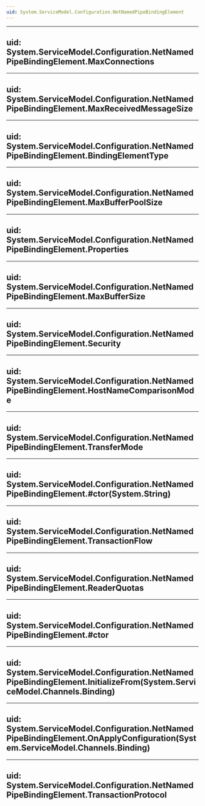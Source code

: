 ```yaml
---
uid: System.ServiceModel.Configuration.NetNamedPipeBindingElement
---
```


---
uid: System.ServiceModel.Configuration.NetNamedPipeBindingElement.MaxConnections
---

---
uid: System.ServiceModel.Configuration.NetNamedPipeBindingElement.MaxReceivedMessageSize
---

---
uid: System.ServiceModel.Configuration.NetNamedPipeBindingElement.BindingElementType
---

---
uid: System.ServiceModel.Configuration.NetNamedPipeBindingElement.MaxBufferPoolSize
---

---
uid: System.ServiceModel.Configuration.NetNamedPipeBindingElement.Properties
---

---
uid: System.ServiceModel.Configuration.NetNamedPipeBindingElement.MaxBufferSize
---

---
uid: System.ServiceModel.Configuration.NetNamedPipeBindingElement.Security
---

---
uid: System.ServiceModel.Configuration.NetNamedPipeBindingElement.HostNameComparisonMode
---

---
uid: System.ServiceModel.Configuration.NetNamedPipeBindingElement.TransferMode
---

---
uid: System.ServiceModel.Configuration.NetNamedPipeBindingElement.#ctor(System.String)
---

---
uid: System.ServiceModel.Configuration.NetNamedPipeBindingElement.TransactionFlow
---

---
uid: System.ServiceModel.Configuration.NetNamedPipeBindingElement.ReaderQuotas
---

---
uid: System.ServiceModel.Configuration.NetNamedPipeBindingElement.#ctor
---

---
uid: System.ServiceModel.Configuration.NetNamedPipeBindingElement.InitializeFrom(System.ServiceModel.Channels.Binding)
---

---
uid: System.ServiceModel.Configuration.NetNamedPipeBindingElement.OnApplyConfiguration(System.ServiceModel.Channels.Binding)
---

---
uid: System.ServiceModel.Configuration.NetNamedPipeBindingElement.TransactionProtocol
---

